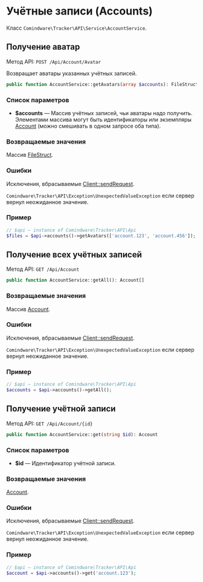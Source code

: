 # Учётные записи (Accounts)

Класс `Comindware\Tracker\API\Service\AccountService`.

## Получение аватар

Метод API: `POST /Api/Account/Avatar`

Возвращает аватары указанных учётных записей.

```php
public function AccountService::getAvatars(array $accounts): FileStruct[]
```
### Список параметров

- **$accounts** — Массив учётных записей, чьи аватары надо получить. Элементами массива могут быть
  идентификаторы или экземпляры [Account](models.ru.md#account) (можно смешивать в одном запросе оба
  типа).

### Возвращаемые значения

Массив [FileStruct](types.ru.md#filestruct).

### Ошибки

Исключения, вбрасываемые [Client::sendRequest](client.ru.md#sendrequest).

`Comindware\Tracker\API\Exception\UnexpectedValueException` если сервер вернул неожиданное значение.

### Пример

```php
// $api — instance of Comindware\Tracker\API\Api
$files = $api->accounts()->getAvatars(['account.123', 'account.456']);
```


## Получение всех учётных записей

Метод API: `GET /Api/Account`

```php
public function AccountService::getAll(): Account[]
```
### Возвращаемые значения

Массив [Account](models.ru.md#account).

### Ошибки

Исключения, вбрасываемые [Client::sendRequest](client.ru.md#sendrequest).

`Comindware\Tracker\API\Exception\UnexpectedValueException` если сервер вернул неожиданное значение.

### Пример

```php
// $api — instance of Comindware\Tracker\API\Api
$accounts = $api->accounts()->getAll();
```


## Получение учётной записи

Метод API: `GET /Api/Account/{id}`

```php
public function AccountService::get(string $id): Account
```
### Список параметров

- **$id** — Идентификатор учётной записи.

### Возвращаемые значения

[Account](models.ru.md#account).

### Ошибки

Исключения, вбрасываемые [Client::sendRequest](client.ru.md#sendrequest).

`Comindware\Tracker\API\Exception\UnexpectedValueException` если сервер вернул неожиданное значение.

### Пример

```php
// $api — instance of Comindware\Tracker\API\Api
$account = $api->accounts()->get('account.123');
```
